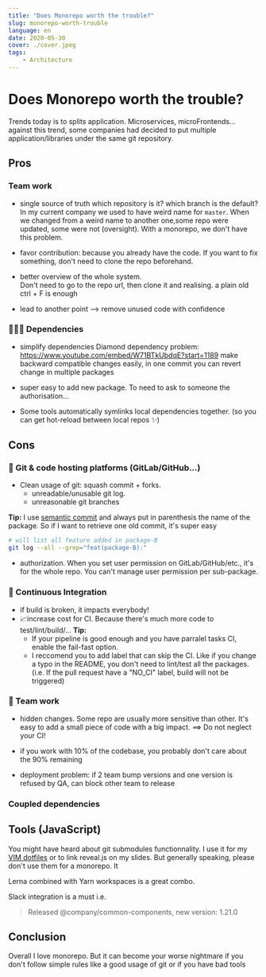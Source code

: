 ```yaml
---
title: "Does Monorepo worth the trouble?"
slug: monorepo-worth-trouble
language: en
date: 2020-05-30
cover: ./cover.jpeg
tags: 
    - Architecture
---
```




# Does Monorepo worth the trouble?

Trends today is to splits application. Microservices, microFrontends...  
against this trend, some companies had decided to put multiple application/libraries under the same git repository.


## Pros

### Team work

* single source of truth
  which repository is it? which branch is the default?
  In my current company we used to have weird name for `master`. When we changed from a weird name to another one,some repo were updated, some were not (oversight). With a monorepo, we don't have this problem.

* favor contribution: because you already have the code.
If you want to fix something, don't need to clone the repo beforehand.

* better overview of the whole system.  
Don't need to go to the repo url, then clone it and realising.
a plain old ctrl + F is enough

* lead to another point --> remove unused code with confidence


### 👨‍👩‍👧 Dependencies

* simplify dependencies
  Diamond dependency problem: https://www.youtube.com/embed/W71BTkUbdqE?start=1189
  make backward compatible changes easily, in one commit you can revert change in multiple packages

* super easy to add new package. To need to ask to someone the authorisation...
* Some tools automatically symlinks local dependencies together. (so you can get hot-reload between local repos ✨)


## Cons

### 🍴 Git & code hosting platforms (GitLab/GitHub...)

* Clean usage of git: squash commit + forks.
  * unreadable/unusable git log.
  * unreasonable git branches

**Tip:** I use [semantic commit]() and always put in parenthesis the name of the package. So if I want to retrieve one old commit, it's super easy
```bash
# will list all feature added in package-B
git log --all --grep="feat(package-B):"
```

* authorization. When you set user permission on GitLab/GitHub/etc., it's for the whole repo. You can't manage user permission per sub-package.


### 🤖 Continuous Integration

* if build is broken, it impacts everybody!
* 📈increase cost for CI. Because there's much more code to test/lint/build/...
**Tip:** 
  * If your pipeline is good enough and you have parralel tasks CI, enable the fail-fast option.
  * I reccomend you to add label that can skip the CI. Like if you change a typo in the README, you don't need to lint/test all the packages. (i.e. If the pull request have a "NO_CI" label, build will not be triggered)


### 🤝 Team work

* hidden changes. Some repo are usually more sensitive than other. It's easy to add a small piece of code with a big impact.
==> Do not neglect your CI!

* if you work with 10% of the codebase, you probably don't care about the 90% remaining

* deployment problem: if 2 team bump versions and one version is refused by QA, can block other team to release


### Coupled dependencies



## Tools (JavaScript)

You might have heard about git submodules functionnality. 
I use it for my [VIM dotfiles](TODO) or to link reveal.js on my slides.
But generally speaking, please don't use them for a monorepo. It

Lerna combined with Yarn workspaces is a great combo.

Slack integration is a must i.e.
> Released @company/common-components, new version: 1.21.0

## Conclusion

Overall I love monorepo. But it can become your worse nightmare if you don't follow simple rules like a good usage of git or if you have bad tools